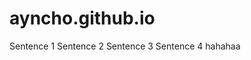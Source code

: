 # ayncho.github.io

<html>
<head>
<title>Howdy</title>
</head>
<body>
Sentence 1
Sentence 2
Sentence 3
  Sentence 4
  hahahaa
</body>
</html>
